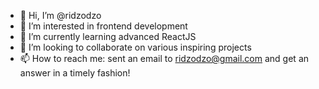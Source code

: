- 👋 Hi, I’m @ridzodzo
- 👀 I’m interested in frontend development
- 🌱 I’m currently learning advanced ReactJS
- 💞️ I’m looking to collaborate on various inspiring projects
- 📫 How to reach me: sent an email to ridzodzo@gmail.com and get an answer in a timely fashion!

<!---
ridzodzo/ridzodzo is a ✨ special ✨ repository because its `README.md` (this file) appears on your GitHub profile.
You can click the Preview link to take a look at your changes.
--->
